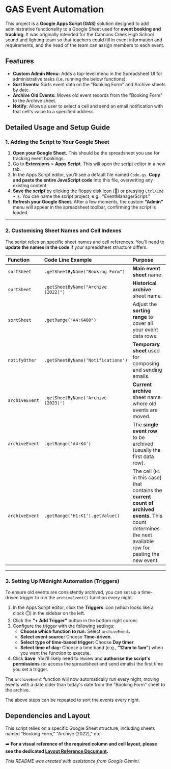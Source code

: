 # GAS Event Automation

This project is a **Google Apps Script (GAS)** solution designed to add administrative functionality to a Google Sheet used for **event booking and tracking**. It was originally intended for the Cannons Creek High School sound and lighting team so that teachers could fill in event information and requirements, and the head of the team can assign members to each event. 

## Features

* **Custom Admin Menu:** Adds a top-level menu in the Spreadsheet UI for administrative tasks (i.e. running the below functions).
* **Sort Events:** Sorts event data on the "Booking Form" and Archive sheets by date.
* **Archive Old Events:** Moves old event records from the "Booking Form" to the Archive sheet.
* **Notify:** Allows a user to select a cell and send an email notification with that cell's value to a specified address.

## Detailed Usage and Setup Guide

### 1. Adding the Script to Your Google Sheet

1.  **Open your Google Sheet.** This should be the spreadsheet you use for tracking event bookings.
2.  Go to **Extensions** > **Apps Script**. This will open the script editor in a new tab.
3.  In the Apps Script editor, you'll see a default file named `Code.gs`. **Copy and paste the entire JavaScript code** into this file, overwriting any existing content.
4.  **Save the script** by clicking the floppy disk icon (💾) or pressing `Ctrl/Cmd + S`. You can name the script project, e.g., "EventManagerScript."
5.  **Refresh your Google Sheet.** After a few moments, the custom **"Admin"** menu will appear in the spreadsheet toolbar, confirming the script is loaded.

---

### 2. Customising Sheet Names and Cell Indexes

The script relies on specific sheet names and cell references. You'll need to **update the names in the code** if your spreadsheet structure differs.

| Function | Code Line Example | Purpose |
| :--- | :--- | :--- |
| `sortSheet` | `.getSheetByName("Booking Form")` | **Main event sheet** name. |
| `sortSheet` | `.getSheetByName("Archive (2022)")` | **Historical archive** sheet name. |
| `sortSheet` | `.getRange("A4:K400")` | Adjust the **sorting range** to cover all your event data rows. |
| `notifyOther` | `.getSheetByName('Notifications')` | **Temporary sheet** used for composing and sending emails. |
| `archiveEvent` | `.getSheetByName('Archive (2023)')` | **Current archive** sheet name where old events are moved. |
| `archiveEvent` | `.getRange('A4:K4')` | The **single event row** to be archived (usually the first data row). |
| `archiveEvent` | `.getRange('H1:K1').getValue()` | The cell (`H1` in this case) that contains the **current count of archived events**. This count determines the next available row for pasting the new event. |

---

### 3. Setting Up Midnight Automation (Triggers)

To ensure old events are consistently archived, you can set up a time-driven trigger to run the `archiveEvent()` function every night.

1.  In the Apps Script editor, click the **Triggers** icon (which looks like a clock ⏱️) in the sidebar on the left.
2.  Click the **"+ Add Trigger"** button in the bottom right corner.
3.  Configure the trigger with the following settings:
    * **Choose which function to run:** Select `archiveEvent`.
    * **Select event source:** Choose **Time-driven**.
    * **Select type of time-based trigger:** Choose **Day timer**.
    * **Select time of day:** Choose a time band (e.g., **"12am to 1am"**) when you want the function to execute.
4.  Click **Save**. You'll likely need to review and **authorise the script's permissions** (to access the spreadsheet and send emails) the first time you set a trigger.

The `archiveEvent` function will now automatically run every night, moving events with a date older than today's date from the "Booking Form" sheet to the archive.

The above steps can be repeated to sort the events every night. 

## Dependencies and Layout

This script relies on a specific Google Sheet structure, including sheets named "Booking Form," "Archive (2022)," etc.

➡️ **For a visual reference of the required column and cell layout, please see the dedicated [Layout Reference Document](LAYOUT.md).**

*This README was created with assistance from Google Gemini.*
